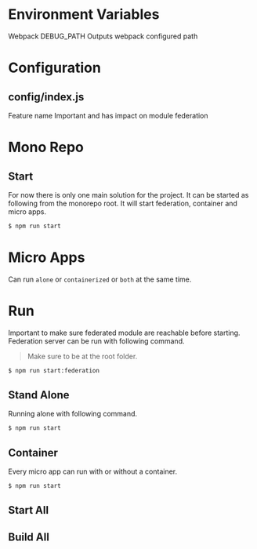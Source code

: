 

# Environment Variables

Webpack
DEBUG_PATH      Outputs webpack configured path

# Configuration

## config/index.js
Feature name            Important and has impact on module federation


# Mono Repo

## Start 
For now there is only one main solution for the project. It can be started as following from the monorepo root. It will start federation, container and micro apps.

```sh
$ npm run start
```

# Micro Apps
Can run `alone` or `containerized` or `both` at the same time.

# Run
Important to make sure federated module are reachable before starting. Federation server can be run with following command.

>  Make sure to be at the root folder.  

```sh
$ npm run start:federation
```

## Stand Alone
Running alone with following command.

```sh  
$ npm run start  
```

## Container
Every micro app can run with or without a container.

```sh  
$ npm run start  
```

## Start All

## Build All